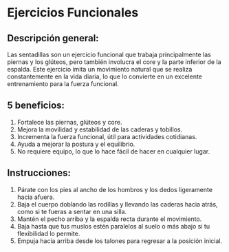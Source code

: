 # Ejercicios Funcionales

## Descripción general:
Las sentadillas son un ejercicio funcional que trabaja principalmente las piernas y los glúteos, pero también involucra el core y la parte inferior de la espalda. Este ejercicio imita un movimiento natural que se realiza constantemente en la vida diaria, lo que lo convierte en un excelente entrenamiento para la fuerza funcional.

## 5 beneficios:
1. Fortalece las piernas, glúteos y core.
2. Mejora la movilidad y estabilidad de las caderas y tobillos.
3. Incrementa la fuerza funcional, útil para actividades cotidianas.
4. Ayuda a mejorar la postura y el equilibrio.
5. No requiere equipo, lo que lo hace fácil de hacer en cualquier lugar.

## Instrucciones:
1. Párate con los pies al ancho de los hombros y los dedos ligeramente hacia afuera.
2. Baja el cuerpo doblando las rodillas y llevando las caderas hacia atrás, como si te fueras a sentar en una silla.
3. Mantén el pecho arriba y la espalda recta durante el movimiento.
4. Baja hasta que tus muslos estén paralelos al suelo o más abajo si tu flexibilidad lo permite.
5. Empuja hacia arriba desde los talones para regresar a la posición inicial.
